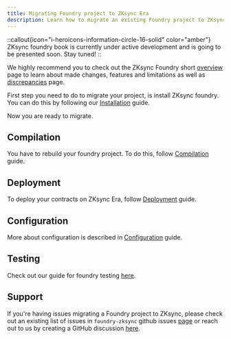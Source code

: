 ```yaml
---
title: Migrating Foundry project to ZKsync Era
description: Learn how to migrate an existing Foundry project to ZKsync Era.
---
```


::callout{icon="i-heroicons-information-circle-16-solid" color="amber"}
ZKsync foundry book is currently under active development and is going to be presented soon. Stay tuned!
::

We highly recommend you to check out the ZKsync Foundry short [overview](/build/tooling/foundry/overview)
page to learn about made changes, features and limitations as well as [discrepancies](/build/tooling/foundry/discrepancies) page.

First step you need to do to migrate your project, is install ZKsync foundry. You can do this
by following our [Installation](getting-started#installation-guide) guide.

Now you are ready to migrate.

## Compilation

You have to rebuild your foundry project. To do this, follow
[Compilation](getting-started#compilation-with-forge-build-zksync) guide.

## Deployment

To deploy your contracts on ZKsync Era, follow
[Deployment](getting-started#deployment-with-forge-create-zksync) guide.

## Configuration

More about configuration is described in [Сonfiguration](getting-started#configuration) guide.

## Testing
Check out our guide for foundry testing [here](/build/test-and-debug/foundry).

## Support

If you're having issues migrating a Foundry project to ZKsync, please check out an existing list of issues in
`foundry-zksync` github issues [page](https://github.com/matter-labs/foundry-zksync/issues) or reach out to us
by creating a GitHub discussion [here](%%zk_git_repo_zksync-developers%%/discussions/).
